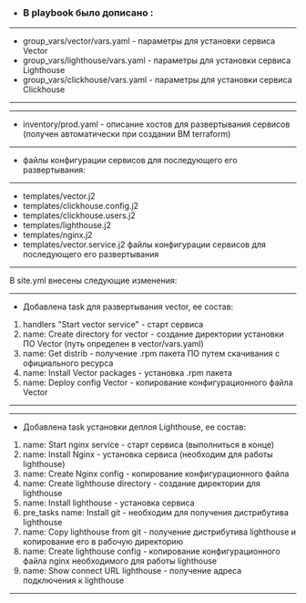 - ### В playbook было дописано :  
---
- group_vars/vector/vars.yaml - параметры для установки сервиса Vector 
- group_vars/lighthouse/vars.yaml - параметры для установки сервиса Lighthouse 
- group_vars/clickhouse/vars.yaml - параметры для установки сервиса Clickhouse
---

---
- inventory/prod.yaml - описание хостов для развертывания сервисов (получен автоматически при создании ВМ terraform)
---

- файлы конфигурации сервисов для последующего его развертывания:

---
- templates/vector.j2 
- templates/clickhouse.config.j2 
- templates/clickhouse.users.j2 
- templates/lighthouse.j2 
- templates/nginx.j2 
- templates/vector.service.j2  файлы конфигурации сервисов для последующего его развертывания
---

В site.yml внесены следующие изменения:

---
- Добавлена task для развертывания vector, ее состав:

1. handlers "Start vector service" - старт сервиса 
2. name: Create directory for vector - создание директории установки ПО Vector (путь определен в vector/vars.yaml)
3. name: Get distrib - получение .rpm пакета ПО путем скачивания с официального ресурса
4. name: Install Vector packages - установка .rpm пакета
5. name: Deploy config Vector - копирование конфигурационного файла Vector
---

---
- Добавлена task установки деплоя Lighthouse, ее состав:

1. name: Start nginx service - старт сервиса (выполниться в конце)
2. name: Install Nginx - установка сервиса (необходим для работы lighthouse)
3. name: Create Nginx config - копирование конфигурационного файла
4. name: Create lighthouse directory - создание директории для lighthouse
5. name: Install lighthouse - установка сервиса
6. pre_tasks name: Install git - необходим для получения дистрибутива lighthouse
7. name: Copy lighthouse from git - получение дистрибутива lighthouse и копирование его в рабочую директорию
8. name: Create lighthouse config - копирование конфигурационного файла nginx необходимого для работы lighthouse
9. name: Show connect URL lighthouse - получение адреса подключения к lighthouse
---